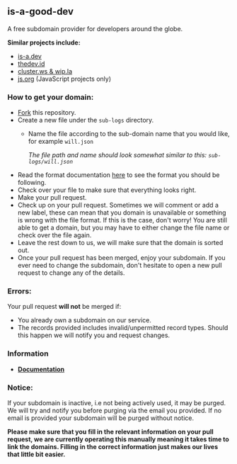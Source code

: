 ## is-a-good-dev

A free subdomain provider for developers around the globe.
 
**Similar projects include:**
- [is-a.dev](https://github.com/is-a-dev/register)
- [thedev.id](https://github.com/fransallen/thedev.id)
- [cluster.ws & wip.la](https://github.com/Olivr/free-domain)
- [js.org](https://github.com/js-org/js.org) (JavaScript projects only)

### How to get your domain:
- [Fork](https://github.com/is-a-good-dev/register) this repository. 
- Create a new file under the `sub-logs` directory.
  - Name the file according to the sub-domain name that you would like, for example `will.json`

    *The file path and name should look somewhat similar to this: `sub-logs/will.json`*
- Read the format documentation [here](https://docs.is-a-good.dev/format) to see the format you should be following.
- Check over your file to make sure that everything looks right.
- Make your pull request.
- Check up on your pull request. Sometimes we will comment or add a new label, these can mean that you domain is unavailable or something is wrong with the file format. If this is the case, don't worry! You are still able to get a domain, but you may have to either change the file name or check over the file again.
- Leave the rest down to us, we will make sure that the domain is sorted out.
- Once your pull request has been merged, enjoy your subdomain. If you ever need to change the subdomain, don't hesitate to open a new pull request to change any of the details.

### Errors:
Your pull request **will not** be merged if:
- You already own a subdomain on our service.
- The records provided includes invalid/unpermitted record types. Should this happen we will notify you and request changes.

### Information
- **[Documentation](https://docs.is-a-good.dev)**

### Notice:
If your subdomain is inactive, i.e not being actively used, it may be purged.
We will try and notify you before purging via the email you provided. If no email is provided your subdomain will be purged without notice.

**Please make sure that you fill in the relevant information on your pull request, we are currently operating this manually meaning it takes time to link the domains. Filling in the correct information just makes our lives that little bit easier.**
